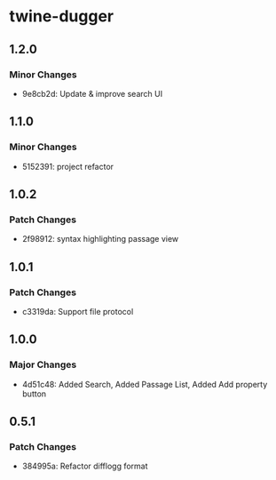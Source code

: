 # twine-dugger

## 1.2.0

### Minor Changes

- 9e8cb2d: Update & improve search UI

## 1.1.0

### Minor Changes

- 5152391: project refactor

## 1.0.2

### Patch Changes

- 2f98912: syntax highlighting passage view

## 1.0.1

### Patch Changes

- c3319da: Support file protocol

## 1.0.0

### Major Changes

- 4d51c48: Added Search, Added Passage List, Added Add property button

## 0.5.1

### Patch Changes

- 384995a: Refactor difflogg format
